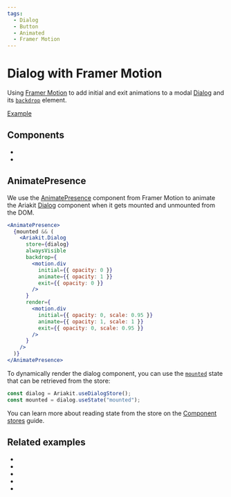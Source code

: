 ```yaml
---
tags:
  - Dialog
  - Button
  - Animated
  - Framer Motion
---
```


# Dialog with Framer Motion

<div data-description>

Using <a href="https://www.framer.com/motion/">Framer Motion</a> to add initial and exit animations to a modal <a href="/components/dialog">Dialog</a> and its <a href="/reference/dialog#backdrop"><code>backdrop</code></a> element.

</div>

<div data-tags></div>

<a href="./index.tsx" data-playground>Example</a>

## Components

<div data-cards="components">

- [](/components/dialog)
- [](/components/button)

</div>

## AnimatePresence

We use the [AnimatePresence](https://www.framer.com/motion/animate-presence/) component from Framer Motion to animate the Ariakit [Dialog](/components/dialog) component when it gets mounted and unmounted from the DOM.

```jsx
<AnimatePresence>
  {mounted && (
    <Ariakit.Dialog
      store={dialog}
      alwaysVisible
      backdrop={
        <motion.div
          initial={{ opacity: 0 }}
          animate={{ opacity: 1 }}
          exit={{ opacity: 0 }}
        />
      }
      render={
        <motion.div
          initial={{ opacity: 0, scale: 0.95 }}
          animate={{ opacity: 1, scale: 1 }}
          exit={{ opacity: 0, scale: 0.95 }}
        />
      }
    />
  )}
</AnimatePresence>
```

To dynamically render the dialog component, you can use the [`mounted`](/apis/use-dialog-store#mounted) state that can be retrieved from the store:

```jsx
const dialog = Ariakit.useDialogStore();
const mounted = dialog.useState("mounted");
```

You can learn more about reading state from the store on the [Component stores](/guide/component-stores#reading-the-state) guide.

## Related examples

<div data-cards="examples">

- [](/examples/menu-framer-motion)
- [](/examples/tooltip-framer-motion)
- [](/examples/dialog-animated)
- [](/examples/dialog-menu)
- [](/examples/dialog-nested)

</div>
